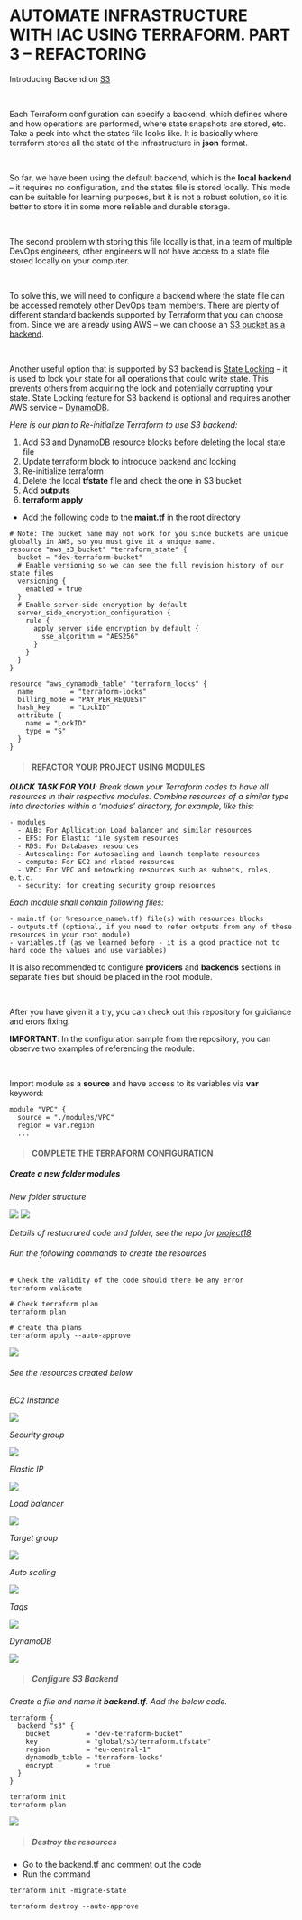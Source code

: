 # AUTOMATE INFRASTRUCTURE WITH IAC USING TERRAFORM. PART 3 – REFACTORING

Introducing Backend on [S3](https://docs.aws.amazon.com/AmazonS3/latest/userguide/Welcome.html)

<br>

Each Terraform configuration can specify a backend, which defines where and how operations are performed, where state snapshots are stored, etc.
Take a peek into what the states file looks like. It is basically where terraform stores all the state of the infrastructure in **json** format.

<br>

So far, we have been using the default backend, which is the **local backend** – it requires no configuration, and the states file is stored locally. This mode can be suitable for learning purposes, but it is not a robust solution, so it is better to store it in some more reliable and durable storage.

<br>

The second problem with storing this file locally is that, in a team of multiple DevOps engineers, other engineers will not have access to a state file stored locally on your computer.

<br>

To solve this, we will need to configure a backend where the state file can be accessed remotely other DevOps team members. There are plenty of different standard backends supported by Terraform that you can choose from. Since we are already using AWS – we can choose an [S3 bucket as a backend](https://www.terraform.io/language/settings/backends/s3).

<br>

Another useful option that is supported by S3 backend is [State Locking](https://www.terraform.io/language/state/locking) – it is used to lock your state for all operations that could write state. This prevents others from acquiring the lock and potentially corrupting your state. State Locking feature for S3 backend is optional and requires another AWS service – [DynamoDB](https://aws.amazon.com/dynamodb/).

_Here is our plan to Re-initialize Terraform to use S3 backend:_

1. Add S3 and DynamoDB resource blocks before deleting the local state file
2. Update terraform block to introduce backend and locking
3. Re-initialize terraform
4. Delete the local **tfstate** file and check the one in S3 bucket
5. Add **outputs**
6. **terraform apply**

- Add the following code to the **maint.tf** in the root directory

```
# Note: The bucket name may not work for you since buckets are unique globally in AWS, so you must give it a unique name.
resource "aws_s3_bucket" "terraform_state" {
  bucket = "dev-terraform-bucket"
  # Enable versioning so we can see the full revision history of our state files
  versioning {
    enabled = true
  }
  # Enable server-side encryption by default
  server_side_encryption_configuration {
    rule {
      apply_server_side_encryption_by_default {
        sse_algorithm = "AES256"
      }
    }
  }
}

resource "aws_dynamodb_table" "terraform_locks" {
  name         = "terraform-locks"
  billing_mode = "PAY_PER_REQUEST"
  hash_key     = "LockID"
  attribute {
    name = "LockID"
    type = "S"
  }
}
```

> #### REFACTOR YOUR PROJECT USING MODULES

_**QUICK TASK FOR YOU**: Break down your Terraform codes to have all resources in their respective modules. Combine resources of a similar type into directories within a ‘modules’ directory, for example, like this:_

```
- modules
  - ALB: For Apllication Load balancer and similar resources
  - EFS: For Elastic file system resources
  - RDS: For Databases resources
  - Autoscaling: For Autosacling and launch template resources
  - compute: For EC2 and rlated resources
  - VPC: For VPC and netowrking resources such as subnets, roles, e.t.c.
  - security: for creating security group resources
  ```

  _Each module shall contain following files:_

  ```
  - main.tf (or %resource_name%.tf) file(s) with resources blocks
- outputs.tf (optional, if you need to refer outputs from any of these resources in your root module)
- variables.tf (as we learned before - it is a good practice not to hard code the values and use variables)
```

It is also recommended to configure **providers** and **backends** sections in separate files but should be placed in the root module.

<br>

After you have given it a try, you can check out this repository for guidiance and erors fixing.

**IMPORTANT**: In the configuration sample from the repository, you can observe two examples of referencing the module:

<br>

Import module as a **source** and have access to its variables via **var** keyword:

```
module "VPC" {
  source = "./modules/VPC"
  region = var.region
  ...
```

> #### COMPLETE THE TERRAFORM CONFIGURATION

##### Create a new folder _modules_

_New folder structure_

![](images/project18/folder-structure.png)
![](images/project18/folder-structure-2)

_Details of restucrured code and folder, see the repo for [project18](https://github.com/Emmy-github-webdev/pbl-terraform/tree/prj-18)_

###### Run the following commands to create the resources

```
# Check the validity of the code should there be any error
terraform validate

# Check terraform plan
terraform plan

# create tha plans
terraform apply --auto-approve
```

![](images/project18/1-appy-plans.png)

###### See the resources created below

_EC2 Instance_

![](images/project18/ec2-instances)

_Security group_

![](images/project18/security-group)

_Elastic IP_

![](images/project18/elastic-ip)

_Load balancer_

![](images/project18/loadbalancer)

_Target group_

![](images/project18/target-group)

_Auto scaling_

![](images/project18/autoscaling)

_Tags_

![](images/project18/tags)

_DynamoDB_

![](images/project18/dynamo)

> ##### Configure S3 Backend

_Create a file and name it **backend.tf**. Add the below code._

```
terraform {
  backend "s3" {
    bucket         = "dev-terraform-bucket"
    key            = "global/s3/terraform.tfstate"
    region         = "eu-central-1"
    dynamodb_table = "terraform-locks"
    encrypt        = true
  }
}
```

```
terraform init
terraform plan

```

![](images/project18/backend-bucket)

> ##### Destroy the resources

- Go to the backend.tf and comment out the code
- Run the command

```
terraform init -migrate-state

terraform destroy --auto-approve
```
